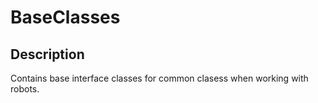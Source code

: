 # BaseClasses

## Description

Contains base interface classes for common clasess when working with robots.